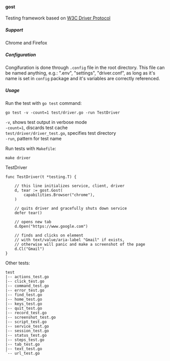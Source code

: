 #### gost
Testing framework based on [W3C Driver Protocol](https://w3c.github.io/webdriver/)

##### Support 
Chrome and Firefox

##### Configuration 
Congifuration is done through `.config` file in the root directory.
This file can be named anything, e.g.: ".env", "settings", "driver.conf",
as long as it's name is set in `config` package and it's variables are
correctly referenced.


##### Usage
Run the test with `go test` command:
```
go test -v -count=1 test/driver.go -run TestDriver
``` 
`-v`, shows test output in verbose mode  
`-count=1`, discards test cache  
`test/driver/driver_test.go`, specifies test directory  
`-run`, pattern for test name  
  
Run tests with `Makefile`:
```
make driver
```

TestDriver  
```
func TestDriver(t *testing.T) {

    // this line initializes service, client, driver
    d, tear := gost.Gost(
        capabilities.Browser("chrome"),
    )

    // quits driver and gracefully shuts down service
    defer tear()

    // opens new tab
    d.Open("https://www.google.com")

    // finds and clicks on element 
    // with text/value/aria-label "Gmail" if exists,
    // otherwise will panic and make a screenshot of the page
    d.Cl("Gmail")
}
```
Other tests: 

```
test
|-- actions_test.go
|-- click_test.go
|-- command_test.go
|-- error_test.go
|-- find_test.go
|-- home_test.go
|-- keys_test.go
|-- quit_test.go
|-- record_test.go
|-- screenshot_test.go
|-- script_test.go
|-- service_test.go
|-- session_test.go
|-- status_test.go
|-- steps_test.go
|-- tab_test.go
|-- text_test.go
`-- url_test.go
```

